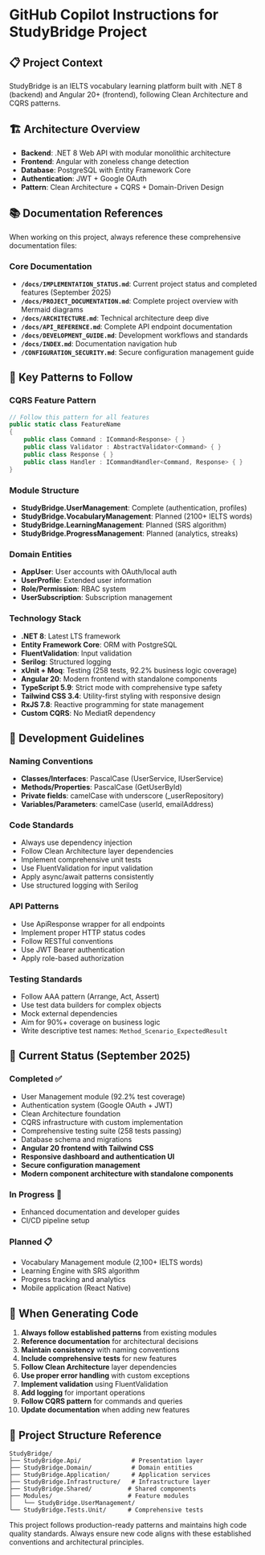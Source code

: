 # GitHub Copilot Instructions for StudyBridge Project

## 📋 Project Context

StudyBridge is an IELTS vocabulary learning platform built with .NET 8 (backend) and Angular 20+ (frontend), following Clean Architecture and CQRS patterns.

## 🏗️ Architecture Overview

- **Backend**: .NET 8 Web API with modular monolithic architecture
- **Frontend**: Angular with zoneless change detection
- **Database**: PostgreSQL with Entity Framework Core
- **Authentication**: JWT + Google OAuth
- **Pattern**: Clean Architecture + CQRS + Domain-Driven Design

## 📚 Documentation References

When working on this project, always reference these comprehensive documentation files:

### Core Documentation
- **`/docs/IMPLEMENTATION_STATUS.md`**: Current project status and completed features (September 2025)
- **`/docs/PROJECT_DOCUMENTATION.md`**: Complete project overview with Mermaid diagrams
- **`/docs/ARCHITECTURE.md`**: Technical architecture deep dive
- **`/docs/API_REFERENCE.md`**: Complete API endpoint documentation  
- **`/docs/DEVELOPMENT_GUIDE.md`**: Development workflows and standards
- **`/docs/INDEX.md`**: Documentation navigation hub
- **`/CONFIGURATION_SECURITY.md`**: Secure configuration management guide

## 🎯 Key Patterns to Follow

### CQRS Feature Pattern
```csharp
// Follow this pattern for all features
public static class FeatureName
{
    public class Command : ICommand<Response> { }
    public class Validator : AbstractValidator<Command> { }
    public class Response { }
    public class Handler : ICommandHandler<Command, Response> { }
}
```

### Module Structure
- **StudyBridge.UserManagement**: Complete (authentication, profiles)
- **StudyBridge.VocabularyManagement**: Planned (2100+ IELTS words)
- **StudyBridge.LearningManagement**: Planned (SRS algorithm)
- **StudyBridge.ProgressManagement**: Planned (analytics, streaks)

### Domain Entities
- **AppUser**: User accounts with OAuth/local auth
- **UserProfile**: Extended user information
- **Role/Permission**: RBAC system
- **UserSubscription**: Subscription management

### Technology Stack
- **.NET 8**: Latest LTS framework
- **Entity Framework Core**: ORM with PostgreSQL
- **FluentValidation**: Input validation
- **Serilog**: Structured logging
- **xUnit + Moq**: Testing (258 tests, 92.2% business logic coverage)
- **Angular 20**: Modern frontend with standalone components
- **TypeScript 5.9**: Strict mode with comprehensive type safety
- **Tailwind CSS 3.4**: Utility-first styling with responsive design
- **RxJS 7.8**: Reactive programming for state management
- **Custom CQRS**: No MediatR dependency

## 🔧 Development Guidelines

### Naming Conventions
- **Classes/Interfaces**: PascalCase (UserService, IUserService)
- **Methods/Properties**: PascalCase (GetUserById)
- **Private fields**: camelCase with underscore (_userRepository)
- **Variables/Parameters**: camelCase (userId, emailAddress)

### Code Standards
- Always use dependency injection
- Follow Clean Architecture layer dependencies
- Implement comprehensive unit tests
- Use FluentValidation for input validation
- Apply async/await patterns consistently
- Use structured logging with Serilog

### API Patterns
- Use ApiResponse<T> wrapper for all endpoints
- Implement proper HTTP status codes
- Follow RESTful conventions
- Use JWT Bearer authentication
- Apply role-based authorization

### Testing Standards
- Follow AAA pattern (Arrange, Act, Assert)
- Use test data builders for complex objects
- Mock external dependencies
- Aim for 90%+ coverage on business logic
- Write descriptive test names: `Method_Scenario_ExpectedResult`

## 🚀 Current Status (September 2025)

### Completed ✅
- User Management module (92.2% test coverage)
- Authentication system (Google OAuth + JWT)
- Clean Architecture foundation
- CQRS infrastructure with custom implementation
- Comprehensive testing suite (258 tests passing)
- Database schema and migrations
- **Angular 20 frontend with Tailwind CSS**
- **Responsive dashboard and authentication UI**
- **Secure configuration management**
- **Modern component architecture with standalone components**

### In Progress 🚧
- Enhanced documentation and developer guides
- CI/CD pipeline setup

### Planned 📋
- Vocabulary Management module (2,100+ IELTS words)
- Learning Engine with SRS algorithm
- Progress tracking and analytics
- Mobile application (React Native)

## 🎯 When Generating Code

1. **Always follow established patterns** from existing modules
2. **Reference documentation** for architectural decisions
3. **Maintain consistency** with naming conventions
4. **Include comprehensive tests** for new features
5. **Follow Clean Architecture** layer dependencies
6. **Use proper error handling** with custom exceptions
7. **Implement validation** using FluentValidation
8. **Add logging** for important operations
9. **Follow CQRS pattern** for commands and queries
10. **Update documentation** when adding new features

## 📁 Project Structure Reference

```
StudyBridge/
├── StudyBridge.Api/              # Presentation layer
├── StudyBridge.Domain/           # Domain entities
├── StudyBridge.Application/      # Application services
├── StudyBridge.Infrastructure/   # Infrastructure layer
├── StudyBridge.Shared/          # Shared components
├── Modules/                     # Feature modules
│   └── StudyBridge.UserManagement/
└── StudyBridge.Tests.Unit/      # Comprehensive tests
```

This project follows production-ready patterns and maintains high code quality standards. Always ensure new code aligns with these established conventions and architectural principles.
